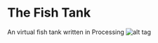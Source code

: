 # The Fish Tank
An virtual fish tank written in Processing
![alt tag](http://imgur.com/c5BhCmW.png)
